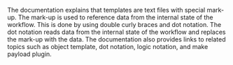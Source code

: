 The documentation explains that templates are text files with special mark-up. The mark-up is used to reference data from the internal state of the workflow. This is done by using double curly braces and dot notation. The dot notation reads data from the internal state of the workflow and replaces the mark-up with the data. The documentation also provides links to related topics such as object template, dot notation, logic notation, and make payload plugin.


